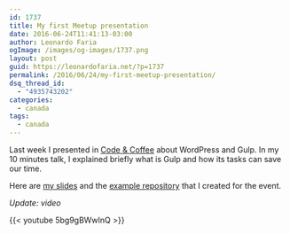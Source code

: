 ```yaml
---
id: 1737
title: My first Meetup presentation
date: 2016-06-24T11:41:13-03:00
author: Leonardo Faria
ogImage: /images/og-images/1737.png
layout: post
guid: https://leonardofaria.net/?p=1737
permalink: /2016/06/24/my-first-meetup-presentation/
dsq_thread_id:
  - "4935743202"
categories:
  - canada
tags:
  - canada
---
```

Last week I presented in [Code & Coffee](http://www.meetup.com/Code-Coffee-Vancouver/events/231709823/) about WordPress and Gulp. In my 10 minutes talk, I explained briefly what is Gulp and how its tasks can save our time.

Here are [my slides](http://leonardofaria.github.io/wordpress-gulp-meetup/) and the [example repository](http://github.com/leonardofaria/meetup-gulp) that I created for the event.

_Update: video_

{{< youtube 5bg9gBWwInQ >}}
